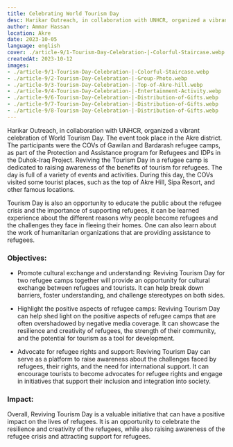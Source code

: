 ```yaml
---
title: Celebrating World Tourism Day
desc: Harikar Outreach, in collaboration with UNHCR, organized a vibrant celebration of World Tourism Day. The event took place in the Akre district.
author: Ammar Hassan
location: Akre
date: 2023-10-05
language: english
cover: ./article-9/1-Tourism-Day-Celebration-|-Colorful-Staircase.webp
createdAt: 2023-10-12
images:
- ./article-9/1-Tourism-Day-Celebration-|-Colorful-Staircase.webp
- ./article-9/2-Tourism-Day-Celebration-|-Group-Photo.webp
- ./article-9/3-Tourism-Day-Celebration-|-Top-of-Akre-hill.webp
- ./article-9/4-Tourism-Day-Celebration-|-Entertainment-Activity.webp
- ./article-9/6-Tourism-Day-Celebration-|-Distribution-of-Gifts.webp
- ./article-9/7-Tourism-Day-Celebration-|-Distribution-of-Gifts.webp
- ./article-9/8-Tourism-Day-Celebration-|-Distribution-of-Gifts.webp
---
```


Harikar Outreach, in collaboration with UNHCR, organized a vibrant
celebration of World Tourism Day. The event took place in the Akre
district. The participants were the COVs of Gawilan and Bardarash
refugee camps, as part of the Protection and Assistance program for
Refugees and IDPs in the Duhok-Iraq Project. Reviving the Tourism Day in
a refugee camp is dedicated to raising awareness of the benefits
of tourism for refugees. The day is full of a variety of
events and activities. During this day, the COVs visited some tourist
places, such as the top of Akre Hill, Sipa Resort, and other famous
locations.

Tourism Day is also an opportunity to educate the public about the
refugee crisis and the importance of supporting refugees, it can be
learned experience about the different reasons why people become
refugees and the challenges they face in fleeing their homes. One can
also learn about the work of humanitarian organizations that are
providing assistance to refugees.

### Objectives:

- Promote cultural exchange and understanding: Reviving Tourism
Day for two refugee camps together will provide an opportunity
for cultural exchange between refugees and tourists. It can
help break down barriers, foster understanding, and challenge
stereotypes on both sides.

- Highlight the positive aspects of refugee camps: Reviving
Tourism Day can help shed light on the positive aspects of
refugee camps that are often overshadowed by negative media
coverage. It can showcase the resilience and creativity of
refugees, the strength of their community, and the potential
for tourism as a tool for development.

- Advocate for refugee rights and support: Reviving Tourism Day
can serve as a platform to raise awareness about the challenges
faced by refugees, their rights, and the need for international
support. It can encourage tourists to become advocates for
refugee rights and engage in initiatives that support their
inclusion and integration into society.

### Impact:

Overall, Reviving Tourism Day is a valuable initiative that can have a
positive impact on the lives of refugees. It is an opportunity to
celebrate the resilience and creativity of the refugees, while also
raising awareness of the refugee crisis and attracting support for
refugees.

